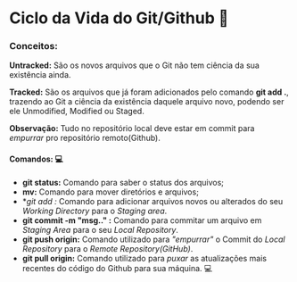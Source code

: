 # Ciclo da Vida do Git/Github :feet:

### Conceitos:

**Untracked:** São os novos arquivos que o Git não tem ciência da sua existência ainda.

**Tracked:** São os arquivos que já foram adicionados pelo comando **git add .**, trazendo ao Git a ciência da existência daquele arquivo novo, podendo ser ele Unmodified, Modified ou Staged.



**Observação:** Tudo no repositório local deve estar em commit para *empurrar* pro repositório remoto(Github).



#### Comandos: :computer:

- **git status:** Comando para saber o status dos arquivos;
- **mv:** Comando para mover diretórios e arquivos;
- **git add *:** Comando para adicionar arquivos novos ou alterados do seu *Working Directory* para o *Staging area*.
- **git commit -m "msg.." :** Comando para commitar um arquivo em *Staging Area* para o seu *Local Repository*.
- **git push origin:** Comando utilizado para *"empurrar"* o Commit do *Local Repository* para o *Remote Repository(GitHub)*.
- **git pull origin:** Comando utilizado para *puxar* as atualizações mais recentes do código do Github para sua máquina. :computer:

















